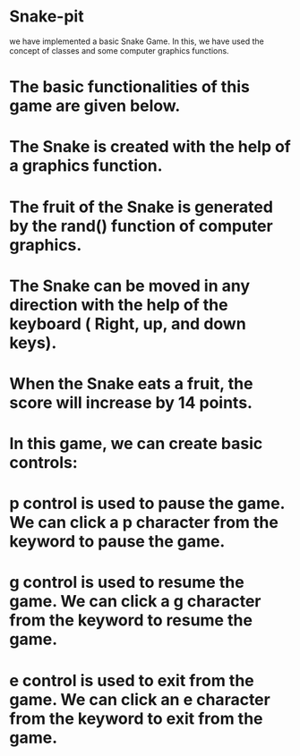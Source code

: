 # Snake-pit
we have implemented a basic Snake Game. In this, we have used the concept of classes and some computer graphics functions.

# The basic functionalities of this game are given below.


# The Snake is created with the help of a graphics function.
# The fruit of the Snake is generated by the rand() function of computer graphics.
# The Snake can be moved in any direction with the help of the keyboard ( Right, up, and down keys).
# When the Snake eats a fruit, the score will increase by 14 points.
# In this game, we can create basic controls:
# p control is used to pause the game. We can click a p character from the keyword to pause the game.
# g control is used to resume the game. We can click a g character from the keyword to resume the game.
# e control is used to exit from the game. We can click an e character from the keyword to exit from the game.
